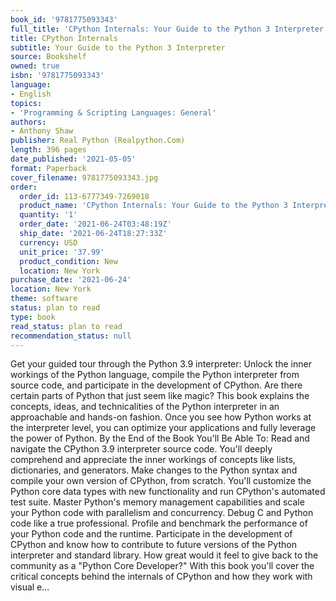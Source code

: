 ```yaml
---
book_id: '9781775093343'
full_title: 'CPython Internals: Your Guide to the Python 3 Interpreter'
title: CPython Internals
subtitle: Your Guide to the Python 3 Interpreter
source: Bookshelf
owned: true
isbn: '9781775093343'
language:
- English
topics:
- 'Programming & Scripting Languages: General'
authors:
- Anthony Shaw
publisher: Real Python (Realpython.Com)
length: 396 pages
date_published: '2021-05-05'
format: Paperback
cover_filename: 9781775093343.jpg
order:
  order_id: 113-6777349-7269018
  product_name: 'CPython Internals: Your Guide to the Python 3 Interpreter'
  quantity: '1'
  order_date: '2021-06-24T03:48:19Z'
  ship_date: '2021-06-24T18:27:33Z'
  currency: USD
  unit_price: '37.99'
  product_condition: New
  location: New York
purchase_date: '2021-06-24'
location: New York
theme: software
status: plan to read
type: book
read_status: plan to read
recommendation_status: null
---
```

Get your guided tour through the Python 3.9 interpreter: Unlock the inner workings of the Python language, compile the Python interpreter from source code, and participate in the development of CPython. Are there certain parts of Python that just seem like magic? This book explains the concepts, ideas, and technicalities of the Python interpreter in an approachable and hands-on fashion. Once you see how Python works at the interpreter level, you can optimize your applications and fully leverage the power of Python. By the End of the Book You'll Be Able To: Read and navigate the CPython 3.9 interpreter source code. You'll deeply comprehend and appreciate the inner workings of concepts like lists, dictionaries, and generators. Make changes to the Python syntax and compile your own version of CPython, from scratch. You'll customize the Python core data types with new functionality and run CPython's automated test suite. Master Python's memory management capabilities and scale your Python code with parallelism and concurrency. Debug C and Python code like a true professional. Profile and benchmark the performance of your Python code and the runtime. Participate in the development of CPython and know how to contribute to future versions of the Python interpreter and standard library. How great would it feel to give back to the community as a "Python Core Developer?" With this book you'll cover the critical concepts behind the internals of CPython and how they work with visual e...
